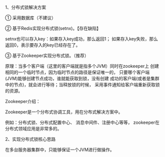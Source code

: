 1、分布式锁解决方案

① 采用数据库（不建议）

② 基于Redis实现分布式锁(setnx)。【存在缺陷】

setnx也可以存入key：如果存入key成功，那么返回1；
如果存入key失败，那么返回0，表示要存入的key已经存在了。

③ 基于Zookeeper实现分布式锁。（推荐）

原理：当多个客户端（这里的客户端就是指多个JVM）同时在zookeeper上
创建相同的一个临时节点，因为临时节点的路径是保证唯一的，
只要哪个客户端(JVM)能够创建节点成功，谁就能获取到锁，没有创建
成功的客户端(或者是集群中的节点)，就会进行等待；当释放锁的时候，
采用事件通知给客户端重新获取锁的资源。

Zookeeper介绍：

Zookeeper是一个分布式协调工具，用在分布式解决方案中。

例如：分布式锁、分布式配置中心、 消息中间件、注册中心等等，
zookeeper在分布式领域应用是非常多的。


2、实现分布式锁核心思路

在多台服务器集群中，只能够保证一个JVM进行做操作。

